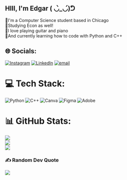 ## HIII, I'm Edgar ( ◡̀_◡́)ᕤ

💫I'm a Computer Science student based in Chicago<br/>
💫Studying Econ as well!<br/>
💫I love playing guitar and piano<br/>
💫And currently learning how to code with Python and C++<br/>

## 🌐 Socials:
[![Instagram](https://img.shields.io/badge/Instagram-%23E4405F.svg?logo=Instagram&logoColor=white)](https://instagram.com/alsoedgar) [![LinkedIn](https://img.shields.io/badge/LinkedIn-%230077B5.svg?logo=linkedin&logoColor=white)](https://linkedin.com/in/edgarmald) [![email](https://img.shields.io/badge/Email-D14836?logo=gmail&logoColor=white)](mailto:maldonadoedgar2908@gmail.com) 

# 💻 Tech Stack:
![Python](https://img.shields.io/badge/python-3670A0?style=for-the-badge&logo=python&logoColor=ffdd54) ![C++](https://img.shields.io/badge/c++-%2300599C.svg?style=for-the-badge&logo=c%2B%2B&logoColor=white) ![Canva](https://img.shields.io/badge/Canva-%2300C4CC.svg?style=for-the-badge&logo=Canva&logoColor=white) ![Figma](https://img.shields.io/badge/figma-%23F24E1E.svg?style=for-the-badge&logo=figma&logoColor=white) ![Adobe](https://img.shields.io/badge/adobe-%23FF0000.svg?style=for-the-badge&logo=adobe&logoColor=white)
# 📊 GitHub Stats:
![](https://github-readme-stats.vercel.app/api?username=alsoedgar&theme=gotham&hide_border=false&include_all_commits=false&count_private=false)<br/>
![](https://nirzak-streak-stats.vercel.app/?user=alsoedgar&theme=gotham&hide_border=false)<br/>
![](https://github-readme-stats.vercel.app/api/top-langs/?username=alsoedgar&theme=gotham&hide_border=false&include_all_commits=false&count_private=false&layout=compact)

### ✍️ Random Dev Quote
![](https://quotes-github-readme.vercel.app/api?type=horizontal&theme=radical)

<!-- Proudly created with GPRM ( https://gprm.itsvg.in ) -->
